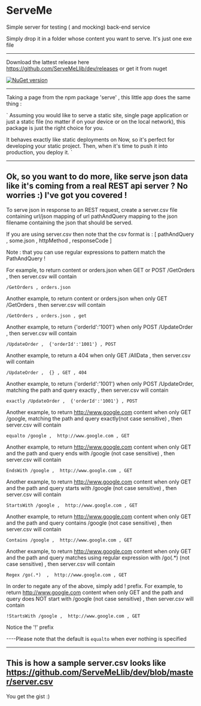 # ServeMe
Simple server for testing ( and mocking) back-end service


Simply drop it in a folder whose content you want to serve. It's just one exe file 

----

Download the lattest release here https://github.com/ServeMeLlib/dev/releases or get it from nuget 

[![NuGet version](https://badge.fury.io/nu/serveme.svg)](https://badge.fury.io/nu/serveme)


----

Taking a page from the npm package 'serve' , this little app does the same thing :

`
Assuming you would like to serve a static site, single page application or just a static file (no matter if on your device or on the local network), this package is just the right choice for you.

It behaves exactly like static deployments on Now, so it's perfect for developing your static project. Then, when it's time to push it into production, you deploy it.
`


----
Ok, so you want to do more, like serve json data like it's coming from a real REST api server ? No worries :) I've got you covered !
----

To serve json in response to an REST request, create a server.csv file containing url/json mapping of url pathAndQuery mapping to the json filename containing the json that should be served.

If you are using server.csv then note that the csv format is :
[ pathAndQuery , some.json , httpMethod  , responseCode ]

Note : that you can use regular expressions to pattern match the PathAndQuery !

For example, to return content or orders.json when GET or POST /GetOrders , then server.csv will contain 

`/GetOrders , orders.json`

Another example, to return content or orders.json when only GET /GetOrders , then server.csv will contain 

`/GetOrders , orders.json , get`

Another example, to return {'orderId':'1001'}  when only POST /UpdateOrder , then server.csv will contain 

`/UpdateOrder ,  {'orderId':'1001'} , POST`

Another example, to return a 404  when only GET /AllData , then server.csv will contain 

`/UpdateOrder ,  {} , GET , 404`

Another example, to return {'orderId':'1001'}  when only POST /UpdateOrder, matching the path and query exactly , then server.csv will contain 

`exactly /UpdateOrder ,  {'orderId':'1001'} , POST`

Another example, to return http://www.google.com content  when only GET /google, matching the path and query exactly(not case sensitive) , then server.csv will contain

`equalto /google ,  http://www.google.com , GET`
 
Another example, to return http://www.google.com content  when only GET and the path and query ends with /google (not case sensitive) , then server.csv will contain 

`EndsWith /google ,  http://www.google.com , GET`     

Another example, to return http://www.google.com content  when only GET and the path and query starts with /google (not case sensitive) , then server.csv will contain 

`StartsWith /google ,  http://www.google.com , GET` 
 
Another example, to return http://www.google.com content  when only GET and the path and query contains /google (not case sensitive) , then server.csv will contain 

`Contains /google ,  http://www.google.com , GET` 

Another example, to return http://www.google.com content  when only GET and the path and query matches using regular expression with /go(.*) (not case sensitive) , then server.csv will contain 

`Regex /go(.*)  ,  http://www.google.com , GET` 

In order to negate any of the above, simply add ! prefix. For example,
to return http://www.google.com content  when only GET and the path and query does NOT start with /google (not case sensitive) , then server.csv will contain 

`!StartsWith /google ,  http://www.google.com , GET` 

 Notice the '!' prefix

----Please note that the default is `equalto` when ever nothing is specified

----
This is how a sample server.csv looks like https://github.com/ServeMeLlib/dev/blob/master/server.csv
----
You get the gist :)
